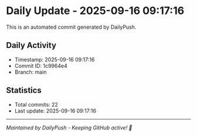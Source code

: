 # Daily Update - 2025-09-16 09:17:16

This is an automated commit generated by DailyPush.

## Daily Activity
- Timestamp: 2025-09-16 09:17:16
- Commit ID: 1c9964e4
- Branch: main

## Statistics
- Total commits: 22
- Last update: 2025-09-16 09:17:16

---
*Maintained by DailyPush - Keeping GitHub active! 🚀*
